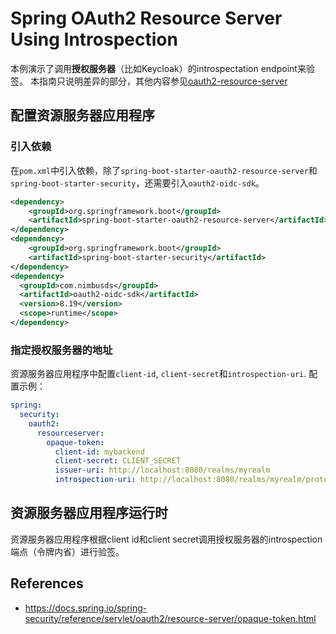 # Spring OAuth2 Resource Server Using Introspection

本例演示了调用**授权服务器**（比如Keycloak）的introspectation endpoint来验签。
本指南只说明差异的部分，其他内容参见[oauth2-resource-server](../oauth2-resource-server)

## 配置资源服务器应用程序
### 引入依赖
在`pom.xml`中引入依赖，除了`spring-boot-starter-oauth2-resource-server`和`spring-boot-starter-security`，还需要引入`oauth2-oidc-sdk`。
```xml
<dependency>
    <groupId>org.springframework.boot</groupId>
    <artifactId>spring-boot-starter-oauth2-resource-server</artifactId>
</dependency>
<dependency>
    <groupId>org.springframework.boot</groupId>
    <artifactId>spring-boot-starter-security</artifactId>
</dependency>
<dependency>
  <groupId>com.nimbusds</groupId>
  <artifactId>oauth2-oidc-sdk</artifactId>
  <version>8.19</version>
  <scope>runtime</scope>
</dependency>
```

### 指定授权服务器的地址

资源服务器应用程序中配置`client-id`, `client-secret`和`introspection-uri`.
配置示例：
```yaml
spring:
  security:
    oauth2:
      resourceserver:
        opaque-token:
          client-id: mybackend
          client-secret: CLIENT_SECRET
          issuer-uri: http://localhost:8080/realms/myrealm
          introspection-uri: http://localhost:8080/realms/myrealm/protocol/openid-connect/token/introspect
```


## 资源服务器应用程序运行时
资源服务器应用程序根据client id和client secret调用授权服务器的introspection端点（令牌内省）进行验签。

## References

- https://docs.spring.io/spring-security/reference/servlet/oauth2/resource-server/opaque-token.html

